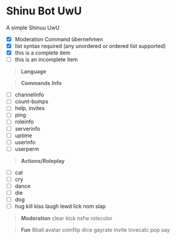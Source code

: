 # Shinu Bot UwU
A simple Shinuu UwU


- [x] Moderation Command übernehmen
- [x] list syntax required (any unordered or ordered list supported)
- [x] this is a complete item
- [ ] this is an incomplete item

> **Language**

> **Commands**
> **Info**
- [ ] channelinfo
- [ ] count-bumps
- [ ] help, invites
- [ ] ping
- [ ] roleinfo
- [ ] serverinfo
- [ ] uptime
- [ ] userinfo
- [ ] userperm

> **Actions/Roleplay**
- [ ] cat
- [ ] cry
- [ ] dance
- [ ] die
- [ ] dog
- [ ] hug
kill
kiss
laugh
lewd
lick
nom
slap

> **Moderation**
clear
kick
nsfw
rolecolor

> **Fun**
8ball
avatar
coinflip
dice
gayrate
invite
lovecalc
pop
say

